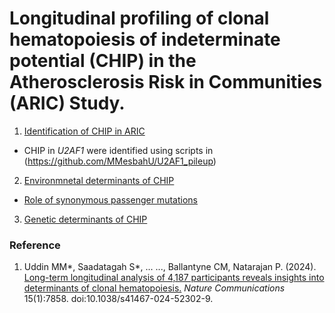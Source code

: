 # Longitudinal profiling of clonal hematopoiesis of indeterminate potential (CHIP) in the Atherosclerosis Risk in Communities (ARIC) Study.



1. [Identification of CHIP in ARIC](https://github.com/MMesbahU/longitudinal-profiling-of-clonal-hematopoiesis/tree/main/detect_CHIP) 

* CHIP in *U2AF1* were identified using scripts in (https://github.com/MMesbahU/U2AF1_pileup)


2. [Environmnetal determinants of CHIP](https://github.com/MMesbahU/longitudinal-profiling-of-clonal-hematopoiesis/tree/main/determinants_of_CHIP/environmental)


* [Role of synonymous passenger mutations](https://github.com/MMesbahU/longitudinal-profiling-of-clonal-hematopoiesis/tree/main/determinants_of_CHIP/environmental/hitchhiker) 


3. [Genetic determinants of CHIP](https://github.com/MMesbahU/longitudinal-profiling-of-clonal-hematopoiesis/tree/main/determinants_of_CHIP/genetic)



### Reference
1. Uddin MM*, Saadatagah S*, ... ..., Ballantyne CM, Natarajan P. (2024). [Long-term longitudinal analysis of 4,187 participants reveals insights into determinants of clonal hematopoiesis.](https://doi.org:10.1038/s41467-024-52302-9) *Nature Communications* 15(1):7858. doi:10.1038/s41467-024-52302-9.
